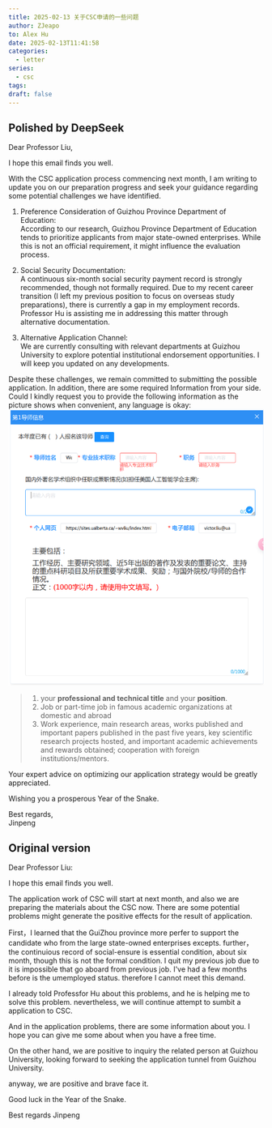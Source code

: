 ```yaml
---
title: 2025-02-13 关于CSC申请的一些问题
author: ZJeapo
to: Alex Hu
date: 2025-02-13T11:41:58
categories:
  - letter
series:
  - csc
tags: 
draft: false
---
```

## Polished by DeepSeek

Dear Professor Liu,

I hope this email finds you well.

With the CSC application process commencing next month, I am writing to update you on our preparation progress and seek your guidance regarding some potential challenges we have identified.

1. Preference Consideration of Guizhou Province Department of Education:  
    According to our research, Guizhou Province Department of Education tends to prioritize applicants from major state-owned enterprises. While this is not an official requirement, it might influence the evaluation process.
    
2. Social Security Documentation:  
    A continuous six-month social security payment record is strongly recommended, though not formally required. Due to my recent career transition (I left my previous position to focus on overseas study preparations), there is currently a gap in my employment records. Professor Hu is assisting me in addressing this matter through alternative documentation.
    
3. Alternative Application Channel:  
    We are currently consulting with relevant departments at Guizhou University to explore potential institutional endorsement opportunities. I will keep you updated on any developments.
    

Despite these challenges, we remain committed to submitting the possible application. 
In addition, there are some required Information from your side. Could I kindly request you to provide the following information as the picture shows when convenient, any language is okay:  
![](../../static/images/letter/Pasted%20image%2020250213110504.png)
> 1. your **professional and technical title** and your **position**.
> 2. Job or part-time job in famous academic organizations at domestic and abroad
> 3. Work experience, main research areas, works published and important papers published in the past five years, key scientific research projects hosted, and important academic achievements and rewards obtained; cooperation with foreign institutions/mentors.

Your expert advice on optimizing our application strategy would be greatly appreciated.

Wishing you a prosperous Year of the Snake.

Best regards,  
Jinpeng

## Original version

Dear Professor Liu:

I hope this email finds you well. 

The application work of CSC will start at next month, and also we are preparing the materials about the CSC now. There are some potential problems might generate the positive effects for the result of application.

First，I learned that the GuiZhou province more perfer to support the candidate who from the large state-owned enterprises excepts. further，the continuious record of social-ensure is essential condition, about six month, though this is not the formal condition. I quit my previous job due to it is impossible that go aboard from previous job. I've had a few months before is the umemployed status. therefore I cannot meet this demand. 

I already told Professfor Hu about this problems, and he is helping me to solve this problem. nevertheless, we will continue attempt to sumbit a application to CSC.

And in the application problems, there are some information about you. I hope you can give me some about when you have a free time.

On the other hand, we are positive to inquiry the related person at Guizhou University, looking forward to seeking the application tunnel from Guizhou University.

anyway, we are positive and brave face it.

Good luck in the Year of the Snake.

Best regards
Jinpeng


